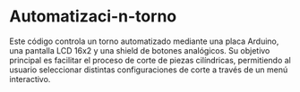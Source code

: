 # Automatizaci-n-torno
Este código controla un torno automatizado mediante una placa Arduino, una pantalla LCD 16x2 y una shield de botones analógicos. Su objetivo principal es facilitar el proceso de corte de piezas cilíndricas, permitiendo al usuario seleccionar distintas configuraciones de corte a través de un menú interactivo.
